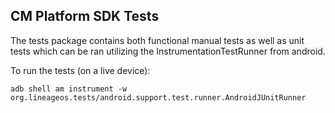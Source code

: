 ## CM Platform SDK Tests
The tests package contains both functional manual tests as well as unit
tests which can be ran utilizing the InstrumentationTestRunner from android.

To run the tests (on a live device):
  
  ```adb shell am instrument -w org.lineageos.tests/android.support.test.runner.AndroidJUnitRunner```

